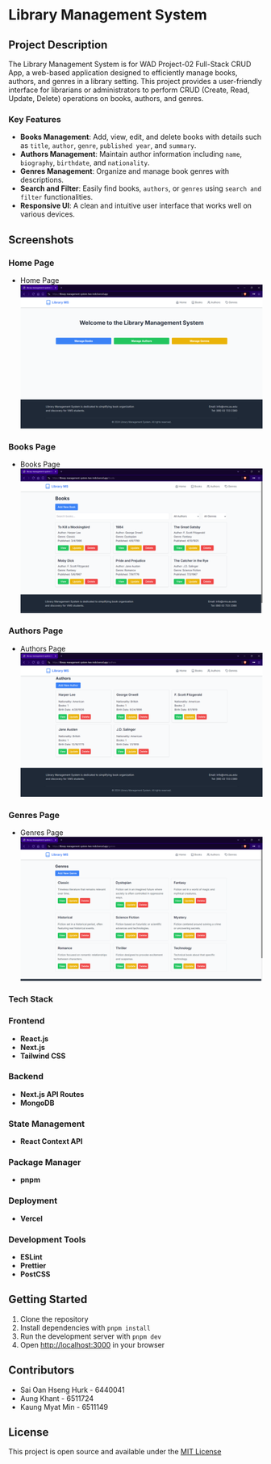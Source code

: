 # Library Management System

## Project Description

The Library Management System is for WAD Project-02 Full-Stack CRUD App, a web-based application designed to efficiently manage books, authors, and genres in a library setting. This project provides a user-friendly interface for librarians or administrators to perform CRUD (Create, Read, Update, Delete) operations on books, authors, and genres.

### Key Features

- **Books Management**: Add, view, edit, and delete books with details such as `title`, `author`, `genre`, `published year`, and `summary`.
- **Authors Management**: Maintain author information including `name`, `biography`, `birthdate`, and `nationality`.
- **Genres Management**: Organize and manage book genres with descriptions.
- **Search and Filter**: Easily find books, `authors`, or `genres` using `search and filter` functionalities.
- **Responsive UI**: A clean and intuitive user interface that works well on various devices.

## Screenshots

### Home Page

- Home Page
![Home Page](screenshots/homePage.png)

### Books Page

- Books Page
![Books Page](screenshots/bookPage.png)

### Authors Page

- Authors Page
![Authors Page](screenshots/authorPage.png)

### Genres Page

- Genres Page
![Genres Page](screenshots/genrePage.png)

### Tech Stack

### Frontend

- **React.js**
- **Next.js**
- **Tailwind CSS**

### Backend

- **Next.js API Routes**
- **MongoDB**

### State Management

- **React Context API**

### Package Manager

- **pnpm**

### Deployment

- **Vercel**

### Development Tools

- **ESLint**
- **Prettier**
- **PostCSS**

## Getting Started

1. Clone the repository
2. Install dependencies with `pnpm install`
3. Run the development server with `pnpm dev`
4. Open [http://localhost:3000](http://localhost:3000) in your browser

## Contributors

- Sai Oan Hseng Hurk - 6440041
- Aung Khant         - 6511724
- Kaung Myat Min     - 6511149

## License

This project is open source and available under the [MIT License](LICENSE)
